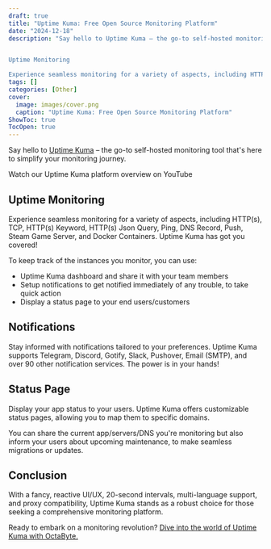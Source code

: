 ```yaml
---
draft: true
title: "Uptime Kuma: Free Open Source Monitoring Platform"
date: "2024-12-18"
description: "Say hello to Uptime Kuma – the go-to self-hosted monitoring tool that's here to simplify your monitoring journey.


Uptime Monitoring

Experience seamless monitoring for a variety of aspects, including HTTP(s), TCP, HTTP(s) Keyword, HTTP(s) Json Query, Ping, DNS Record, Push, Steam Game Server, and Docker Containers."
tags: []
categories: [Other]
cover:
  image: images/cover.png
  caption: "Uptime Kuma: Free Open Source Monitoring Platform"
ShowToc: true
TocOpen: true
---
```



Say hello to [Uptime Kuma](https://octabyte.io/open-source/uptimekuma?ref=blog.octabyte.io) – the go\-to self\-hosted monitoring tool that's here to simplify your monitoring journey.



Watch our Uptime Kuma platform overview on YouTube



## **Uptime Monitoring**

Experience seamless monitoring for a variety of aspects, including HTTP(s), TCP, HTTP(s) Keyword, HTTP(s) Json Query, Ping, DNS Record, Push, Steam Game Server, and Docker Containers. Uptime Kuma has got you covered!

To keep track of the instances you monitor, you can use:

* Uptime Kuma dashboard and share it with your team members
* Setup notifications to get notified immediately of any trouble, to take quick action
* Display a status page to your end users/customers

## **Notifications**

Stay informed with notifications tailored to your preferences. Uptime Kuma supports Telegram, Discord, Gotify, Slack, Pushover, Email (SMTP), and over 90 other notification services. The power is in your hands!

## **Status Page**

Display your app status to your users. Uptime Kuma offers customizable status pages, allowing you to map them to specific domains. 

You can share the current app/servers/DNS you're monitoring but also inform your users about upcoming maintenance, to make seamless migrations or updates.

## **Conclusion**

With a fancy, reactive UI/UX, 20\-second intervals, multi\-language support, and proxy compatibility, Uptime Kuma stands as a robust choice for those seeking a comprehensive monitoring platform.

Ready to embark on a monitoring revolution? [Dive into the world of Uptime Kuma with OctaByte.](https://octabyte.io/open-source/uptimekuma?ref=blog.octabyte.io)



